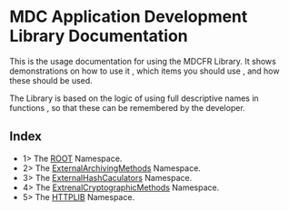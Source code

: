 # MDC Application Development Library Documentation
This is the usage documentation for using the MDCFR Library.
 It shows demonstrations on how to use it , which items you should use , and how these should be used.

 The Library is based on the logic of using full descriptive names in functions , so that these can be remembered by the developer.
## Index
- 1> The [ROOT](http://github.com/mdcdi1315/mdcframework/Documentation/ROOT.md) Namespace.
- 2> The [ExternalArchivingMethods](http://github.com/mdcdi1315/mdcframework/Documentation/ExtArch.md) Namespace.
- 3> The [ExternalHashCaculators](http://github.com/mdcdi1315/mdcframework/Documentation/ExtHashCac.md) Namespace.
- 4> The [ExtrenalCryptographicMethods](http://github.com/mdcdi1315/mdcframework/Documentation/ExtCrypt.md) Namespace.
- 5> The [HTTPLIB](http://github.com/mdcdi1315/mdcframework/Documentation/httplib.md) Namespace.


